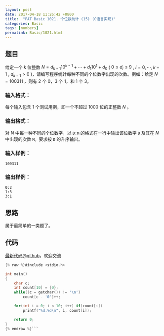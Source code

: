 ```yaml
---
layout: post
date: 2017-04-18 11:26:42 +0800
title:  "PAT Basic 1021. 个位数统计 (15) (C语言实现)"
categories: Basic
tags: [numbers]
permalink: Basic/1021.html
---
```


## 题目

给定一个 $k$ 位整数 $N = d_{k-1}10^{k-1} + \cdots + d_1 10^1 + d_0$ ( $0\le d_i \le
9$ , $i=0,\cdots ,k-1$ , $d_{k-1}>0$ )，请编写程序统计每种不同的个位数字出现的次数。例如：给定 $N =
100311$ ，则有 2 个 0，3 个 1，和 1 个 3。

### 输入格式：

每个输入包含 1 个测试用例，即一个不超过 1000 位的正整数 $N$ 。

### 输出格式：

对 $N$ 中每一种不同的个位数字，以 `D:M` 的格式在一行中输出该位数字 `D` 及其在 $N$ 中出现的次数 `M`。要求按 `D` 的升序输出。

### 输入样例：

    
    
    100311
    

### 输出样例：

    
    
    0:2
    1:3
    3:1
    



## 思路


属于最简单的一类题了。

## 代码

[最新代码@github](https://github.com/OliverLew/PAT/blob/master/PATBasic/1021.c)，欢迎交流
```c
{% raw %}#include <stdio.h>

int main()
{
    char c;
    int count[10] = {0};
    while((c = getchar()) != '\n')
        count[c - '0']++;

    for(int i = 0; i < 10; i++) if(count[i])
        printf("%d:%d\n", i, count[i]);

    return 0;
}
{% endraw %}```